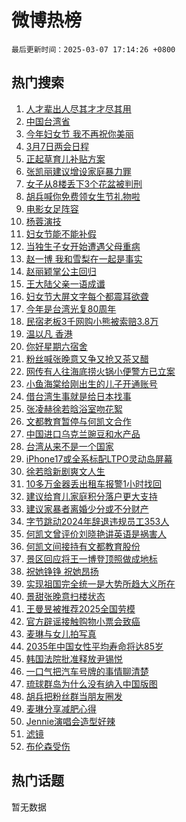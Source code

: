 # 微博热榜

`最后更新时间：2025-03-07 17:14:26 +0800`

## 热门搜索

1. [人才辈出人尽其才才尽其用](https://m.weibo.cn/search?containerid=100103type%3D1%26t%3D10%26q%3D%23%E4%BA%BA%E6%89%8D%E8%BE%88%E5%87%BA%E4%BA%BA%E5%B0%BD%E5%85%B6%E6%89%8D%E6%89%8D%E5%B0%BD%E5%85%B6%E7%94%A8%23&stream_entry_id=51&isnewpage=1&extparam=seat%3D1%26pos%3D0%26q%3D%2523%25E4%25BA%25BA%25E6%2589%258D%25E8%25BE%2588%25E5%2587%25BA%25E4%25BA%25BA%25E5%25B0%25BD%25E5%2585%25B6%25E6%2589%258D%25E6%2589%258D%25E5%25B0%25BD%25E5%2585%25B6%25E7%2594%25A8%2523%26dgr%3D0%26filter_type%3Drealtimehot%26stream_entry_id%3D51%26c_type%3D51%26cate%3D10103%26display_time%3D1741338865%26pre_seqid%3D17413388651099309324737)
1. [中国台湾省](https://m.weibo.cn/search?containerid=100103type%3D1%26t%3D10%26q%3D%23%E4%B8%AD%E5%9B%BD%E5%8F%B0%E6%B9%BE%E7%9C%81%23&stream_entry_id=31&isnewpage=1&extparam=seat%3D1%26band_rank%3D1%26flag%3D4%26realpos%3D1%26lcate%3D5001%26c_type%3D31%26pos%3D0%26q%3D%2523%25E4%25B8%25AD%25E5%259B%25BD%25E5%258F%25B0%25E6%25B9%25BE%25E7%259C%2581%2523%26dgr%3D0%26stream_entry_id%3D31%26filter_type%3Drealtimehot%26cate%3D5001%26display_time%3D1741338865%26pre_seqid%3D17413388651099309324737)
1. [今年妇女节 我不再祝你美丽](https://m.weibo.cn/search?containerid=100103type%3D1%26t%3D10%26q%3D%E4%BB%8A%E5%B9%B4%E5%A6%87%E5%A5%B3%E8%8A%82+%E6%88%91%E4%B8%8D%E5%86%8D%E7%A5%9D%E4%BD%A0%E7%BE%8E%E4%B8%BD&stream_entry_id=31&isnewpage=1&extparam=seat%3D1%26band_rank%3D2%26flag%3D1%26realpos%3D2%26lcate%3D5001%26c_type%3D31%26pos%3D1%26q%3D%25E4%25BB%258A%25E5%25B9%25B4%25E5%25A6%2587%25E5%25A5%25B3%25E8%258A%2582%2520%25E6%2588%2591%25E4%25B8%258D%25E5%2586%258D%25E7%25A5%259D%25E4%25BD%25A0%25E7%25BE%258E%25E4%25B8%25BD%26dgr%3D0%26stream_entry_id%3D31%26filter_type%3Drealtimehot%26cate%3D5001%26display_time%3D1741338865%26pre_seqid%3D17413388651099309324737)
1. [3月7日两会日程](https://m.weibo.cn/search?containerid=100103type%3D1%26t%3D10%26q%3D%233%E6%9C%887%E6%97%A5%E4%B8%A4%E4%BC%9A%E6%97%A5%E7%A8%8B%23&stream_entry_id=31&isnewpage=1&extparam=seat%3D1%26band_rank%3D3%26flag%3D0%26realpos%3D3%26lcate%3D5001%26c_type%3D31%26pos%3D2%26q%3D%25233%25E6%259C%25887%25E6%2597%25A5%25E4%25B8%25A4%25E4%25BC%259A%25E6%2597%25A5%25E7%25A8%258B%2523%26dgr%3D0%26stream_entry_id%3D31%26filter_type%3Drealtimehot%26cate%3D5001%26display_time%3D1741338865%26pre_seqid%3D17413388651099309324737)
1. [正起草育儿补贴方案](https://m.weibo.cn/search?containerid=100103type%3D1%26t%3D10%26q%3D%23%E6%AD%A3%E8%B5%B7%E8%8D%89%E8%82%B2%E5%84%BF%E8%A1%A5%E8%B4%B4%E6%96%B9%E6%A1%88%23&stream_entry_id=31&isnewpage=1&extparam=seat%3D1%26band_rank%3D4%26flag%3D1%26realpos%3D4%26lcate%3D5001%26c_type%3D31%26pos%3D3%26q%3D%2523%25E6%25AD%25A3%25E8%25B5%25B7%25E8%258D%2589%25E8%2582%25B2%25E5%2584%25BF%25E8%25A1%25A5%25E8%25B4%25B4%25E6%2596%25B9%25E6%25A1%2588%2523%26dgr%3D0%26stream_entry_id%3D31%26filter_type%3Drealtimehot%26cate%3D5001%26display_time%3D1741338865%26pre_seqid%3D17413388651099309324737)
1. [张凯丽建议增设家庭暴力罪](https://m.weibo.cn/search?containerid=100103type%3D1%26t%3D10%26q%3D%23%E5%BC%A0%E5%87%AF%E4%B8%BD%E5%BB%BA%E8%AE%AE%E5%A2%9E%E8%AE%BE%E5%AE%B6%E5%BA%AD%E6%9A%B4%E5%8A%9B%E7%BD%AA%23&stream_entry_id=31&isnewpage=1&extparam=seat%3D1%26band_rank%3D5%26flag%3D0%26realpos%3D5%26lcate%3D5001%26c_type%3D31%26pos%3D4%26q%3D%2523%25E5%25BC%25A0%25E5%2587%25AF%25E4%25B8%25BD%25E5%25BB%25BA%25E8%25AE%25AE%25E5%25A2%259E%25E8%25AE%25BE%25E5%25AE%25B6%25E5%25BA%25AD%25E6%259A%25B4%25E5%258A%259B%25E7%25BD%25AA%2523%26dgr%3D0%26stream_entry_id%3D31%26filter_type%3Drealtimehot%26cate%3D5001%26display_time%3D1741338865%26pre_seqid%3D17413388651099309324737)
1. [女子从8楼丢下3个花盆被判刑](https://m.weibo.cn/search?containerid=100103type%3D1%26t%3D10%26q%3D%23%E5%A5%B3%E5%AD%90%E4%BB%8E8%E6%A5%BC%E4%B8%A2%E4%B8%8B3%E4%B8%AA%E8%8A%B1%E7%9B%86%E8%A2%AB%E5%88%A4%E5%88%91%23&stream_entry_id=31&isnewpage=1&extparam=seat%3D1%26band_rank%3D6%26flag%3D1%26realpos%3D6%26lcate%3D5001%26c_type%3D31%26pos%3D5%26q%3D%2523%25E5%25A5%25B3%25E5%25AD%2590%25E4%25BB%258E8%25E6%25A5%25BC%25E4%25B8%25A2%25E4%25B8%258B3%25E4%25B8%25AA%25E8%258A%25B1%25E7%259B%2586%25E8%25A2%25AB%25E5%2588%25A4%25E5%2588%2591%2523%26dgr%3D0%26stream_entry_id%3D31%26filter_type%3Drealtimehot%26cate%3D5001%26display_time%3D1741338865%26pre_seqid%3D17413388651099309324737)
1. [胡兵喊你免费领女生节礼物啦](https://m.weibo.cn/search?containerid=100103type%3D1%26t%3D10%26q%3D%23%E8%83%A1%E5%85%B5%E5%96%8A%E4%BD%A0%E5%85%8D%E8%B4%B9%E9%A2%86%E5%A5%B3%E7%94%9F%E8%8A%82%E7%A4%BC%E7%89%A9%E5%95%A6%23&stream_entry_id=31&isnewpage=1&extparam=seat%3D1%26band_rank%3D7%26filter_type%3Drealtimehot%26lcate%3D5001%26c_type%3D31%26is_ad_pos%3D1%26cate%3D5001%26q%3D%2523%25E8%2583%25A1%25E5%2585%25B5%25E5%2596%258A%25E4%25BD%25A0%25E5%2585%258D%25E8%25B4%25B9%25E9%25A2%2586%25E5%25A5%25B3%25E7%2594%259F%25E8%258A%2582%25E7%25A4%25BC%25E7%2589%25A9%25E5%2595%25A6%2523%26dgr%3D0%26pos%3D6%26adid%3D278425%26stream_entry_id%3D31%26topic_ad%3D1%26display_time%3D1741338865%26pre_seqid%3D17413388651099309324737)
1. [电影女足阵容](https://m.weibo.cn/search?containerid=100103type%3D1%26t%3D10%26q%3D%E7%94%B5%E5%BD%B1%E5%A5%B3%E8%B6%B3%E9%98%B5%E5%AE%B9&stream_entry_id=31&isnewpage=1&extparam=seat%3D1%26band_rank%3D7%26flag%3D1%26realpos%3D7%26lcate%3D5001%26c_type%3D31%26pos%3D7%26q%3D%25E7%2594%25B5%25E5%25BD%25B1%25E5%25A5%25B3%25E8%25B6%25B3%25E9%2598%25B5%25E5%25AE%25B9%26dgr%3D0%26stream_entry_id%3D31%26filter_type%3Drealtimehot%26cate%3D5001%26display_time%3D1741338865%26pre_seqid%3D17413388651099309324737)
1. [杨蓉演技](https://m.weibo.cn/search?containerid=100103type%3D1%26t%3D10%26q%3D%E6%9D%A8%E8%93%89%E6%BC%94%E6%8A%80&stream_entry_id=31&isnewpage=1&extparam=seat%3D1%26band_rank%3D8%26flag%3D1%26realpos%3D8%26lcate%3D5001%26c_type%3D31%26pos%3D8%26q%3D%25E6%259D%25A8%25E8%2593%2589%25E6%25BC%2594%25E6%258A%2580%26dgr%3D0%26stream_entry_id%3D31%26filter_type%3Drealtimehot%26cate%3D5001%26display_time%3D1741338865%26pre_seqid%3D17413388651099309324737)
1. [妇女节能不能补假](https://m.weibo.cn/search?containerid=100103type%3D1%26t%3D10%26q%3D%E5%A6%87%E5%A5%B3%E8%8A%82%E8%83%BD%E4%B8%8D%E8%83%BD%E8%A1%A5%E5%81%87&stream_entry_id=31&isnewpage=1&extparam=seat%3D1%26band_rank%3D9%26flag%3D1%26realpos%3D9%26lcate%3D5001%26c_type%3D31%26pos%3D9%26q%3D%25E5%25A6%2587%25E5%25A5%25B3%25E8%258A%2582%25E8%2583%25BD%25E4%25B8%258D%25E8%2583%25BD%25E8%25A1%25A5%25E5%2581%2587%26dgr%3D0%26stream_entry_id%3D31%26filter_type%3Drealtimehot%26cate%3D5001%26display_time%3D1741338865%26pre_seqid%3D17413388651099309324737)
1. [当独生子女开始遭遇父母重病](https://m.weibo.cn/search?containerid=100103type%3D1%26t%3D10%26q%3D%23%E5%BD%93%E7%8B%AC%E7%94%9F%E5%AD%90%E5%A5%B3%E5%BC%80%E5%A7%8B%E9%81%AD%E9%81%87%E7%88%B6%E6%AF%8D%E9%87%8D%E7%97%85%23&stream_entry_id=31&isnewpage=1&extparam=seat%3D1%26band_rank%3D10%26flag%3D1%26realpos%3D10%26lcate%3D5001%26c_type%3D31%26pos%3D10%26q%3D%2523%25E5%25BD%2593%25E7%258B%25AC%25E7%2594%259F%25E5%25AD%2590%25E5%25A5%25B3%25E5%25BC%2580%25E5%25A7%258B%25E9%2581%25AD%25E9%2581%2587%25E7%2588%25B6%25E6%25AF%258D%25E9%2587%258D%25E7%2597%2585%2523%26dgr%3D0%26stream_entry_id%3D31%26filter_type%3Drealtimehot%26cate%3D5001%26display_time%3D1741338865%26pre_seqid%3D17413388651099309324737)
1. [赵一博 我和雪梨在一起是事实](https://m.weibo.cn/search?containerid=100103type%3D1%26t%3D10%26q%3D%E8%B5%B5%E4%B8%80%E5%8D%9A+%E6%88%91%E5%92%8C%E9%9B%AA%E6%A2%A8%E5%9C%A8%E4%B8%80%E8%B5%B7%E6%98%AF%E4%BA%8B%E5%AE%9E&stream_entry_id=31&isnewpage=1&extparam=seat%3D1%26band_rank%3D11%26flag%3D2%26realpos%3D11%26lcate%3D5001%26c_type%3D31%26pos%3D11%26q%3D%25E8%25B5%25B5%25E4%25B8%2580%25E5%258D%259A%2520%25E6%2588%2591%25E5%2592%258C%25E9%259B%25AA%25E6%25A2%25A8%25E5%259C%25A8%25E4%25B8%2580%25E8%25B5%25B7%25E6%2598%25AF%25E4%25BA%258B%25E5%25AE%259E%26dgr%3D0%26stream_entry_id%3D31%26filter_type%3Drealtimehot%26cate%3D5001%26display_time%3D1741338865%26pre_seqid%3D17413388651099309324737)
1. [赵丽颖掌公主回归](https://m.weibo.cn/search?containerid=100103type%3D1%26t%3D10%26q%3D%23%E8%B5%B5%E4%B8%BD%E9%A2%96%E6%8E%8C%E5%85%AC%E4%B8%BB%E5%9B%9E%E5%BD%92%23&stream_entry_id=31&isnewpage=1&extparam=seat%3D1%26band_rank%3D12%26flag%3D2%26realpos%3D12%26lcate%3D5001%26c_type%3D31%26pos%3D12%26q%3D%2523%25E8%25B5%25B5%25E4%25B8%25BD%25E9%25A2%2596%25E6%258E%258C%25E5%2585%25AC%25E4%25B8%25BB%25E5%259B%259E%25E5%25BD%2592%2523%26dgr%3D0%26stream_entry_id%3D31%26filter_type%3Drealtimehot%26cate%3D5001%26display_time%3D1741338865%26pre_seqid%3D17413388651099309324737)
1. [王大陆父亲一语成谶](https://m.weibo.cn/search?containerid=100103type%3D1%26t%3D10%26q%3D%23%E7%8E%8B%E5%A4%A7%E9%99%86%E7%88%B6%E4%BA%B2%E4%B8%80%E8%AF%AD%E6%88%90%E8%B0%B6%23&stream_entry_id=31&isnewpage=1&extparam=seat%3D1%26band_rank%3D13%26flag%3D2%26realpos%3D13%26lcate%3D5001%26c_type%3D31%26pos%3D13%26q%3D%2523%25E7%258E%258B%25E5%25A4%25A7%25E9%2599%2586%25E7%2588%25B6%25E4%25BA%25B2%25E4%25B8%2580%25E8%25AF%25AD%25E6%2588%2590%25E8%25B0%25B6%2523%26dgr%3D0%26stream_entry_id%3D31%26filter_type%3Drealtimehot%26cate%3D5001%26display_time%3D1741338865%26pre_seqid%3D17413388651099309324737)
1. [妇女节大屏文字每个都震耳欲聋](https://m.weibo.cn/search?containerid=100103type%3D1%26t%3D10%26q%3D%E5%A6%87%E5%A5%B3%E8%8A%82%E5%A4%A7%E5%B1%8F%E6%96%87%E5%AD%97%E6%AF%8F%E4%B8%AA%E9%83%BD%E9%9C%87%E8%80%B3%E6%AC%B2%E8%81%8B&stream_entry_id=31&isnewpage=1&extparam=seat%3D1%26band_rank%3D14%26flag%3D1%26realpos%3D14%26lcate%3D5001%26c_type%3D31%26pos%3D14%26q%3D%25E5%25A6%2587%25E5%25A5%25B3%25E8%258A%2582%25E5%25A4%25A7%25E5%25B1%258F%25E6%2596%2587%25E5%25AD%2597%25E6%25AF%258F%25E4%25B8%25AA%25E9%2583%25BD%25E9%259C%2587%25E8%2580%25B3%25E6%25AC%25B2%25E8%2581%258B%26dgr%3D0%26stream_entry_id%3D31%26filter_type%3Drealtimehot%26cate%3D5001%26display_time%3D1741338865%26pre_seqid%3D17413388651099309324737)
1. [今年是台湾光复80周年](https://m.weibo.cn/search?containerid=100103type%3D1%26t%3D10%26q%3D%23%E4%BB%8A%E5%B9%B4%E6%98%AF%E5%8F%B0%E6%B9%BE%E5%85%89%E5%A4%8D80%E5%91%A8%E5%B9%B4%23&stream_entry_id=31&isnewpage=1&extparam=seat%3D1%26band_rank%3D15%26flag%3D0%26realpos%3D15%26lcate%3D5001%26c_type%3D31%26pos%3D15%26q%3D%2523%25E4%25BB%258A%25E5%25B9%25B4%25E6%2598%25AF%25E5%258F%25B0%25E6%25B9%25BE%25E5%2585%2589%25E5%25A4%258D80%25E5%2591%25A8%25E5%25B9%25B4%2523%26dgr%3D0%26stream_entry_id%3D31%26filter_type%3Drealtimehot%26cate%3D5001%26display_time%3D1741338865%26pre_seqid%3D17413388651099309324737)
1. [民宿老板3千网购小熊被索赔3.8万](https://m.weibo.cn/search?containerid=100103type%3D1%26t%3D10%26q%3D%23%E6%B0%91%E5%AE%BF%E8%80%81%E6%9D%BF3%E5%8D%83%E7%BD%91%E8%B4%AD%E5%B0%8F%E7%86%8A%E8%A2%AB%E7%B4%A2%E8%B5%943.8%E4%B8%87%23&stream_entry_id=31&isnewpage=1&extparam=seat%3D1%26band_rank%3D16%26flag%3D1%26realpos%3D16%26lcate%3D5001%26c_type%3D31%26pos%3D16%26q%3D%2523%25E6%25B0%2591%25E5%25AE%25BF%25E8%2580%2581%25E6%259D%25BF3%25E5%258D%2583%25E7%25BD%2591%25E8%25B4%25AD%25E5%25B0%258F%25E7%2586%258A%25E8%25A2%25AB%25E7%25B4%25A2%25E8%25B5%25943.8%25E4%25B8%2587%2523%26dgr%3D0%26stream_entry_id%3D31%26filter_type%3Drealtimehot%26cate%3D5001%26display_time%3D1741338865%26pre_seqid%3D17413388651099309324737)
1. [温以凡 香港](https://m.weibo.cn/search?containerid=100103type%3D1%26t%3D10%26q%3D%E6%B8%A9%E4%BB%A5%E5%87%A1+%E9%A6%99%E6%B8%AF&stream_entry_id=31&isnewpage=1&extparam=seat%3D1%26band_rank%3D17%26flag%3D0%26realpos%3D17%26lcate%3D5001%26c_type%3D31%26pos%3D17%26q%3D%25E6%25B8%25A9%25E4%25BB%25A5%25E5%2587%25A1%2520%25E9%25A6%2599%25E6%25B8%25AF%26dgr%3D0%26stream_entry_id%3D31%26filter_type%3Drealtimehot%26cate%3D5001%26display_time%3D1741338865%26pre_seqid%3D17413388651099309324737)
1. [你好星期六宿舍](https://m.weibo.cn/search?containerid=100103type%3D1%26t%3D10%26q%3D%23%E4%BD%A0%E5%A5%BD%E6%98%9F%E6%9C%9F%E5%85%AD%E5%AE%BF%E8%88%8D%23&stream_entry_id=31&isnewpage=1&extparam=seat%3D1%26band_rank%3D18%26flag%3D1%26realpos%3D18%26lcate%3D5001%26c_type%3D31%26pos%3D18%26q%3D%2523%25E4%25BD%25A0%25E5%25A5%25BD%25E6%2598%259F%25E6%259C%259F%25E5%2585%25AD%25E5%25AE%25BF%25E8%2588%258D%2523%26dgr%3D0%26stream_entry_id%3D31%26filter_type%3Drealtimehot%26cate%3D5001%26display_time%3D1741338865%26pre_seqid%3D17413388651099309324737)
1. [粉丝喊张晚意又争又抢又茶又醋](https://m.weibo.cn/search?containerid=100103type%3D1%26t%3D10%26q%3D%E7%B2%89%E4%B8%9D%E5%96%8A%E5%BC%A0%E6%99%9A%E6%84%8F%E5%8F%88%E4%BA%89%E5%8F%88%E6%8A%A2%E5%8F%88%E8%8C%B6%E5%8F%88%E9%86%8B&stream_entry_id=31&isnewpage=1&extparam=seat%3D1%26band_rank%3D19%26flag%3D1%26realpos%3D19%26lcate%3D5001%26c_type%3D31%26pos%3D19%26q%3D%25E7%25B2%2589%25E4%25B8%259D%25E5%2596%258A%25E5%25BC%25A0%25E6%2599%259A%25E6%2584%258F%25E5%258F%2588%25E4%25BA%2589%25E5%258F%2588%25E6%258A%25A2%25E5%258F%2588%25E8%258C%25B6%25E5%258F%2588%25E9%2586%258B%26dgr%3D0%26stream_entry_id%3D31%26filter_type%3Drealtimehot%26cate%3D5001%26display_time%3D1741338865%26pre_seqid%3D17413388651099309324737)
1. [网传有人往海底捞火锅小便警方已立案](https://m.weibo.cn/search?containerid=100103type%3D1%26t%3D10%26q%3D%23%E7%BD%91%E4%BC%A0%E6%9C%89%E4%BA%BA%E5%BE%80%E6%B5%B7%E5%BA%95%E6%8D%9E%E7%81%AB%E9%94%85%E5%B0%8F%E4%BE%BF%E8%AD%A6%E6%96%B9%E5%B7%B2%E7%AB%8B%E6%A1%88%23&stream_entry_id=31&isnewpage=1&extparam=seat%3D1%26band_rank%3D20%26flag%3D1%26realpos%3D20%26lcate%3D5001%26c_type%3D31%26pos%3D20%26q%3D%2523%25E7%25BD%2591%25E4%25BC%25A0%25E6%259C%2589%25E4%25BA%25BA%25E5%25BE%2580%25E6%25B5%25B7%25E5%25BA%2595%25E6%258D%259E%25E7%2581%25AB%25E9%2594%2585%25E5%25B0%258F%25E4%25BE%25BF%25E8%25AD%25A6%25E6%2596%25B9%25E5%25B7%25B2%25E7%25AB%258B%25E6%25A1%2588%2523%26dgr%3D0%26stream_entry_id%3D31%26filter_type%3Drealtimehot%26cate%3D5001%26display_time%3D1741338865%26pre_seqid%3D17413388651099309324737)
1. [小鱼海棠给刚出生的儿子开通账号](https://m.weibo.cn/search?containerid=100103type%3D1%26t%3D10%26q%3D%23%E5%B0%8F%E9%B1%BC%E6%B5%B7%E6%A3%A0%E7%BB%99%E5%88%9A%E5%87%BA%E7%94%9F%E7%9A%84%E5%84%BF%E5%AD%90%E5%BC%80%E9%80%9A%E8%B4%A6%E5%8F%B7%23&stream_entry_id=31&isnewpage=1&extparam=seat%3D1%26band_rank%3D21%26flag%3D1%26realpos%3D21%26lcate%3D5001%26c_type%3D31%26pos%3D21%26q%3D%2523%25E5%25B0%258F%25E9%25B1%25BC%25E6%25B5%25B7%25E6%25A3%25A0%25E7%25BB%2599%25E5%2588%259A%25E5%2587%25BA%25E7%2594%259F%25E7%259A%2584%25E5%2584%25BF%25E5%25AD%2590%25E5%25BC%2580%25E9%2580%259A%25E8%25B4%25A6%25E5%258F%25B7%2523%26dgr%3D0%26stream_entry_id%3D31%26filter_type%3Drealtimehot%26cate%3D5001%26display_time%3D1741338865%26pre_seqid%3D17413388651099309324737)
1. [借台湾生事就是给日本找事](https://m.weibo.cn/search?containerid=100103type%3D1%26t%3D10%26q%3D%23%E5%80%9F%E5%8F%B0%E6%B9%BE%E7%94%9F%E4%BA%8B%E5%B0%B1%E6%98%AF%E7%BB%99%E6%97%A5%E6%9C%AC%E6%89%BE%E4%BA%8B%23&stream_entry_id=31&isnewpage=1&extparam=seat%3D1%26band_rank%3D22%26flag%3D0%26realpos%3D22%26lcate%3D5001%26c_type%3D31%26pos%3D22%26q%3D%2523%25E5%2580%259F%25E5%258F%25B0%25E6%25B9%25BE%25E7%2594%259F%25E4%25BA%258B%25E5%25B0%25B1%25E6%2598%25AF%25E7%25BB%2599%25E6%2597%25A5%25E6%259C%25AC%25E6%2589%25BE%25E4%25BA%258B%2523%26dgr%3D0%26stream_entry_id%3D31%26filter_type%3Drealtimehot%26cate%3D5001%26display_time%3D1741338865%26pre_seqid%3D17413388651099309324737)
1. [张凌赫徐若晗浴室吻花絮](https://m.weibo.cn/search?containerid=100103type%3D1%26t%3D10%26q%3D%23%E5%BC%A0%E5%87%8C%E8%B5%AB%E5%BE%90%E8%8B%A5%E6%99%97%E6%B5%B4%E5%AE%A4%E5%90%BB%E8%8A%B1%E7%B5%AE%23&stream_entry_id=31&isnewpage=1&extparam=seat%3D1%26band_rank%3D23%26flag%3D1%26realpos%3D23%26lcate%3D5001%26c_type%3D31%26pos%3D23%26q%3D%2523%25E5%25BC%25A0%25E5%2587%258C%25E8%25B5%25AB%25E5%25BE%2590%25E8%258B%25A5%25E6%2599%2597%25E6%25B5%25B4%25E5%25AE%25A4%25E5%2590%25BB%25E8%258A%25B1%25E7%25B5%25AE%2523%26dgr%3D0%26stream_entry_id%3D31%26filter_type%3Drealtimehot%26cate%3D5001%26display_time%3D1741338865%26pre_seqid%3D17413388651099309324737)
1. [文都教育暂停与何凯文合作](https://m.weibo.cn/search?containerid=100103type%3D1%26t%3D10%26q%3D%23%E6%96%87%E9%83%BD%E6%95%99%E8%82%B2%E6%9A%82%E5%81%9C%E4%B8%8E%E4%BD%95%E5%87%AF%E6%96%87%E5%90%88%E4%BD%9C%23&stream_entry_id=31&isnewpage=1&extparam=seat%3D1%26band_rank%3D24%26flag%3D1%26realpos%3D24%26lcate%3D5001%26c_type%3D31%26pos%3D24%26q%3D%2523%25E6%2596%2587%25E9%2583%25BD%25E6%2595%2599%25E8%2582%25B2%25E6%259A%2582%25E5%2581%259C%25E4%25B8%258E%25E4%25BD%2595%25E5%2587%25AF%25E6%2596%2587%25E5%2590%2588%25E4%25BD%259C%2523%26dgr%3D0%26stream_entry_id%3D31%26filter_type%3Drealtimehot%26cate%3D5001%26display_time%3D1741338865%26pre_seqid%3D17413388651099309324737)
1. [中国进口乌克兰豌豆和水产品](https://m.weibo.cn/search?containerid=100103type%3D1%26t%3D10%26q%3D%23%E4%B8%AD%E5%9B%BD%E8%BF%9B%E5%8F%A3%E4%B9%8C%E5%85%8B%E5%85%B0%E8%B1%8C%E8%B1%86%E5%92%8C%E6%B0%B4%E4%BA%A7%E5%93%81%23&stream_entry_id=31&isnewpage=1&extparam=seat%3D1%26band_rank%3D25%26flag%3D0%26realpos%3D25%26lcate%3D5001%26c_type%3D31%26pos%3D25%26q%3D%2523%25E4%25B8%25AD%25E5%259B%25BD%25E8%25BF%259B%25E5%258F%25A3%25E4%25B9%258C%25E5%2585%258B%25E5%2585%25B0%25E8%25B1%258C%25E8%25B1%2586%25E5%2592%258C%25E6%25B0%25B4%25E4%25BA%25A7%25E5%2593%2581%2523%26dgr%3D0%26stream_entry_id%3D31%26filter_type%3Drealtimehot%26cate%3D5001%26display_time%3D1741338865%26pre_seqid%3D17413388651099309324737)
1. [台湾从来不是一个国家](https://m.weibo.cn/search?containerid=100103type%3D1%26t%3D10%26q%3D%23%E5%8F%B0%E6%B9%BE%E4%BB%8E%E6%9D%A5%E4%B8%8D%E6%98%AF%E4%B8%80%E4%B8%AA%E5%9B%BD%E5%AE%B6%23&stream_entry_id=31&isnewpage=1&extparam=seat%3D1%26band_rank%3D26%26flag%3D0%26realpos%3D26%26lcate%3D5001%26c_type%3D31%26pos%3D26%26q%3D%2523%25E5%258F%25B0%25E6%25B9%25BE%25E4%25BB%258E%25E6%259D%25A5%25E4%25B8%258D%25E6%2598%25AF%25E4%25B8%2580%25E4%25B8%25AA%25E5%259B%25BD%25E5%25AE%25B6%2523%26dgr%3D0%26stream_entry_id%3D31%26filter_type%3Drealtimehot%26cate%3D5001%26display_time%3D1741338865%26pre_seqid%3D17413388651099309324737)
1. [iPhone17或全系标配LTPO灵动岛屏幕](https://m.weibo.cn/search?containerid=100103type%3D1%26t%3D10%26q%3D%23iPhone17%E6%88%96%E5%85%A8%E7%B3%BB%E6%A0%87%E9%85%8DLTPO%E7%81%B5%E5%8A%A8%E5%B2%9B%E5%B1%8F%E5%B9%95%23&stream_entry_id=31&isnewpage=1&extparam=seat%3D1%26band_rank%3D27%26flag%3D1%26realpos%3D27%26lcate%3D5001%26c_type%3D31%26pos%3D27%26q%3D%2523iPhone17%25E6%2588%2596%25E5%2585%25A8%25E7%25B3%25BB%25E6%25A0%2587%25E9%2585%258DLTPO%25E7%2581%25B5%25E5%258A%25A8%25E5%25B2%259B%25E5%25B1%258F%25E5%25B9%2595%2523%26dgr%3D0%26stream_entry_id%3D31%26filter_type%3Drealtimehot%26cate%3D5001%26display_time%3D1741338865%26pre_seqid%3D17413388651099309324737)
1. [徐若晗新剧爽文人生](https://m.weibo.cn/search?containerid=100103type%3D1%26t%3D10%26q%3D%E5%BE%90%E8%8B%A5%E6%99%97%E6%96%B0%E5%89%A7%E7%88%BD%E6%96%87%E4%BA%BA%E7%94%9F&stream_entry_id=31&isnewpage=1&extparam=seat%3D1%26band_rank%3D28%26flag%3D1%26realpos%3D28%26lcate%3D5001%26c_type%3D31%26pos%3D28%26q%3D%25E5%25BE%2590%25E8%258B%25A5%25E6%2599%2597%25E6%2596%25B0%25E5%2589%25A7%25E7%2588%25BD%25E6%2596%2587%25E4%25BA%25BA%25E7%2594%259F%26dgr%3D0%26stream_entry_id%3D31%26filter_type%3Drealtimehot%26cate%3D5001%26display_time%3D1741338865%26pre_seqid%3D17413388651099309324737)
1. [10多万金器丢出租车报警1小时找回](https://m.weibo.cn/search?containerid=100103type%3D1%26t%3D10%26q%3D10%E5%A4%9A%E4%B8%87%E9%87%91%E5%99%A8%E4%B8%A2%E5%87%BA%E7%A7%9F%E8%BD%A6%E6%8A%A5%E8%AD%A61%E5%B0%8F%E6%97%B6%E6%89%BE%E5%9B%9E&stream_entry_id=31&isnewpage=1&extparam=seat%3D1%26band_rank%3D29%26flag%3D32768%26realpos%3D29%26lcate%3D5001%26c_type%3D31%26pos%3D29%26q%3D10%25E5%25A4%259A%25E4%25B8%2587%25E9%2587%2591%25E5%2599%25A8%25E4%25B8%25A2%25E5%2587%25BA%25E7%25A7%259F%25E8%25BD%25A6%25E6%258A%25A5%25E8%25AD%25A61%25E5%25B0%258F%25E6%2597%25B6%25E6%2589%25BE%25E5%259B%259E%26dgr%3D0%26stream_entry_id%3D31%26filter_type%3Drealtimehot%26cate%3D5001%26display_time%3D1741338865%26pre_seqid%3D17413388651099309324737)
1. [建议给育儿家庭积分落户更大支持](https://m.weibo.cn/search?containerid=100103type%3D1%26t%3D10%26q%3D%23%E5%BB%BA%E8%AE%AE%E7%BB%99%E8%82%B2%E5%84%BF%E5%AE%B6%E5%BA%AD%E7%A7%AF%E5%88%86%E8%90%BD%E6%88%B7%E6%9B%B4%E5%A4%A7%E6%94%AF%E6%8C%81%23&stream_entry_id=31&isnewpage=1&extparam=seat%3D1%26band_rank%3D30%26flag%3D1%26realpos%3D30%26lcate%3D5001%26c_type%3D31%26pos%3D30%26q%3D%2523%25E5%25BB%25BA%25E8%25AE%25AE%25E7%25BB%2599%25E8%2582%25B2%25E5%2584%25BF%25E5%25AE%25B6%25E5%25BA%25AD%25E7%25A7%25AF%25E5%2588%2586%25E8%2590%25BD%25E6%2588%25B7%25E6%259B%25B4%25E5%25A4%25A7%25E6%2594%25AF%25E6%258C%2581%2523%26dgr%3D0%26stream_entry_id%3D31%26filter_type%3Drealtimehot%26cate%3D5001%26display_time%3D1741338865%26pre_seqid%3D17413388651099309324737)
1. [建议家暴者离婚少分或不分财产](https://m.weibo.cn/search?containerid=100103type%3D1%26t%3D10%26q%3D%23%E5%BB%BA%E8%AE%AE%E5%AE%B6%E6%9A%B4%E8%80%85%E7%A6%BB%E5%A9%9A%E5%B0%91%E5%88%86%E6%88%96%E4%B8%8D%E5%88%86%E8%B4%A2%E4%BA%A7%23&stream_entry_id=31&isnewpage=1&extparam=seat%3D1%26band_rank%3D31%26flag%3D0%26realpos%3D31%26lcate%3D5001%26c_type%3D31%26pos%3D31%26q%3D%2523%25E5%25BB%25BA%25E8%25AE%25AE%25E5%25AE%25B6%25E6%259A%25B4%25E8%2580%2585%25E7%25A6%25BB%25E5%25A9%259A%25E5%25B0%2591%25E5%2588%2586%25E6%2588%2596%25E4%25B8%258D%25E5%2588%2586%25E8%25B4%25A2%25E4%25BA%25A7%2523%26dgr%3D0%26stream_entry_id%3D31%26filter_type%3Drealtimehot%26cate%3D5001%26display_time%3D1741338865%26pre_seqid%3D17413388651099309324737)
1. [字节跳动2024年辞退违规员工353人](https://m.weibo.cn/search?containerid=100103type%3D1%26t%3D10%26q%3D%23%E5%AD%97%E8%8A%82%E8%B7%B3%E5%8A%A82024%E5%B9%B4%E8%BE%9E%E9%80%80%E8%BF%9D%E8%A7%84%E5%91%98%E5%B7%A5353%E4%BA%BA%23&stream_entry_id=31&isnewpage=1&extparam=seat%3D1%26band_rank%3D32%26flag%3D1%26realpos%3D32%26lcate%3D5001%26c_type%3D31%26pos%3D32%26q%3D%2523%25E5%25AD%2597%25E8%258A%2582%25E8%25B7%25B3%25E5%258A%25A82024%25E5%25B9%25B4%25E8%25BE%259E%25E9%2580%2580%25E8%25BF%259D%25E8%25A7%2584%25E5%2591%2598%25E5%25B7%25A5353%25E4%25BA%25BA%2523%26dgr%3D0%26stream_entry_id%3D31%26filter_type%3Drealtimehot%26cate%3D5001%26display_time%3D1741338865%26pre_seqid%3D17413388651099309324737)
1. [何凯文曾评价刘晓艳讲英语是祸害人](https://m.weibo.cn/search?containerid=100103type%3D1%26t%3D10%26q%3D%23%E4%BD%95%E5%87%AF%E6%96%87%E6%9B%BE%E8%AF%84%E4%BB%B7%E5%88%98%E6%99%93%E8%89%B3%E8%AE%B2%E8%8B%B1%E8%AF%AD%E6%98%AF%E7%A5%B8%E5%AE%B3%E4%BA%BA%23&stream_entry_id=31&isnewpage=1&extparam=seat%3D1%26band_rank%3D33%26flag%3D0%26realpos%3D33%26lcate%3D5001%26c_type%3D31%26pos%3D33%26q%3D%2523%25E4%25BD%2595%25E5%2587%25AF%25E6%2596%2587%25E6%259B%25BE%25E8%25AF%2584%25E4%25BB%25B7%25E5%2588%2598%25E6%2599%2593%25E8%2589%25B3%25E8%25AE%25B2%25E8%258B%25B1%25E8%25AF%25AD%25E6%2598%25AF%25E7%25A5%25B8%25E5%25AE%25B3%25E4%25BA%25BA%2523%26dgr%3D0%26stream_entry_id%3D31%26filter_type%3Drealtimehot%26cate%3D5001%26display_time%3D1741338865%26pre_seqid%3D17413388651099309324737)
1. [何凯文间接持有文都教育股份](https://m.weibo.cn/search?containerid=100103type%3D1%26t%3D10%26q%3D%23%E4%BD%95%E5%87%AF%E6%96%87%E9%97%B4%E6%8E%A5%E6%8C%81%E6%9C%89%E6%96%87%E9%83%BD%E6%95%99%E8%82%B2%E8%82%A1%E4%BB%BD%23&stream_entry_id=31&isnewpage=1&extparam=seat%3D1%26band_rank%3D34%26flag%3D1%26realpos%3D34%26lcate%3D5001%26c_type%3D31%26pos%3D34%26q%3D%2523%25E4%25BD%2595%25E5%2587%25AF%25E6%2596%2587%25E9%2597%25B4%25E6%258E%25A5%25E6%258C%2581%25E6%259C%2589%25E6%2596%2587%25E9%2583%25BD%25E6%2595%2599%25E8%2582%25B2%25E8%2582%25A1%25E4%25BB%25BD%2523%26dgr%3D0%26stream_entry_id%3D31%26filter_type%3Drealtimehot%26cate%3D5001%26display_time%3D1741338865%26pre_seqid%3D17413388651099309324737)
1. [景区回应将王一博登顶照做成地标](https://m.weibo.cn/search?containerid=100103type%3D1%26t%3D10%26q%3D%23%E6%99%AF%E5%8C%BA%E5%9B%9E%E5%BA%94%E5%B0%86%E7%8E%8B%E4%B8%80%E5%8D%9A%E7%99%BB%E9%A1%B6%E7%85%A7%E5%81%9A%E6%88%90%E5%9C%B0%E6%A0%87%23&stream_entry_id=31&isnewpage=1&extparam=seat%3D1%26band_rank%3D35%26flag%3D0%26realpos%3D35%26lcate%3D5001%26c_type%3D31%26pos%3D35%26q%3D%2523%25E6%2599%25AF%25E5%258C%25BA%25E5%259B%259E%25E5%25BA%2594%25E5%25B0%2586%25E7%258E%258B%25E4%25B8%2580%25E5%258D%259A%25E7%2599%25BB%25E9%25A1%25B6%25E7%2585%25A7%25E5%2581%259A%25E6%2588%2590%25E5%259C%25B0%25E6%25A0%2587%2523%26dgr%3D0%26stream_entry_id%3D31%26filter_type%3Drealtimehot%26cate%3D5001%26display_time%3D1741338865%26pre_seqid%3D17413388651099309324737)
1. [祝她铮铮 祝她昂扬](https://m.weibo.cn/search?containerid=100103type%3D1%26t%3D10%26q%3D%E7%A5%9D%E5%A5%B9%E9%93%AE%E9%93%AE+%E7%A5%9D%E5%A5%B9%E6%98%82%E6%89%AC&stream_entry_id=31&isnewpage=1&extparam=seat%3D1%26band_rank%3D36%26flag%3D0%26realpos%3D36%26lcate%3D5001%26c_type%3D31%26pos%3D36%26q%3D%25E7%25A5%259D%25E5%25A5%25B9%25E9%2593%25AE%25E9%2593%25AE%2520%25E7%25A5%259D%25E5%25A5%25B9%25E6%2598%2582%25E6%2589%25AC%26dgr%3D0%26stream_entry_id%3D31%26filter_type%3Drealtimehot%26cate%3D5001%26display_time%3D1741338865%26pre_seqid%3D17413388651099309324737)
1. [实现祖国完全统一是大势所趋大义所在](https://m.weibo.cn/search?containerid=100103type%3D1%26t%3D10%26q%3D%23%E5%AE%9E%E7%8E%B0%E7%A5%96%E5%9B%BD%E5%AE%8C%E5%85%A8%E7%BB%9F%E4%B8%80%E6%98%AF%E5%A4%A7%E5%8A%BF%E6%89%80%E8%B6%8B%E5%A4%A7%E4%B9%89%E6%89%80%E5%9C%A8%23&stream_entry_id=31&isnewpage=1&extparam=seat%3D1%26band_rank%3D37%26flag%3D0%26realpos%3D37%26lcate%3D5001%26c_type%3D31%26pos%3D37%26q%3D%2523%25E5%25AE%259E%25E7%258E%25B0%25E7%25A5%2596%25E5%259B%25BD%25E5%25AE%258C%25E5%2585%25A8%25E7%25BB%259F%25E4%25B8%2580%25E6%2598%25AF%25E5%25A4%25A7%25E5%258A%25BF%25E6%2589%2580%25E8%25B6%258B%25E5%25A4%25A7%25E4%25B9%2589%25E6%2589%2580%25E5%259C%25A8%2523%26dgr%3D0%26stream_entry_id%3D31%26filter_type%3Drealtimehot%26cate%3D5001%26display_time%3D1741338865%26pre_seqid%3D17413388651099309324737)
1. [景甜张晚意扫楼状态](https://m.weibo.cn/search?containerid=100103type%3D1%26t%3D10%26q%3D%23%E6%99%AF%E7%94%9C%E5%BC%A0%E6%99%9A%E6%84%8F%E6%89%AB%E6%A5%BC%E7%8A%B6%E6%80%81%23&stream_entry_id=31&isnewpage=1&extparam=seat%3D1%26band_rank%3D38%26flag%3D1%26realpos%3D38%26lcate%3D5001%26c_type%3D31%26pos%3D38%26q%3D%2523%25E6%2599%25AF%25E7%2594%259C%25E5%25BC%25A0%25E6%2599%259A%25E6%2584%258F%25E6%2589%25AB%25E6%25A5%25BC%25E7%258A%25B6%25E6%2580%2581%2523%26dgr%3D0%26stream_entry_id%3D31%26filter_type%3Drealtimehot%26cate%3D5001%26display_time%3D1741338865%26pre_seqid%3D17413388651099309324737)
1. [王曼昱被推荐2025全国劳模](https://m.weibo.cn/search?containerid=100103type%3D1%26t%3D10%26q%3D%23%E7%8E%8B%E6%9B%BC%E6%98%B1%E8%A2%AB%E6%8E%A8%E8%8D%902025%E5%85%A8%E5%9B%BD%E5%8A%B3%E6%A8%A1%23&stream_entry_id=31&isnewpage=1&extparam=seat%3D1%26band_rank%3D39%26flag%3D1%26realpos%3D39%26lcate%3D5001%26c_type%3D31%26pos%3D39%26q%3D%2523%25E7%258E%258B%25E6%259B%25BC%25E6%2598%25B1%25E8%25A2%25AB%25E6%258E%25A8%25E8%258D%25902025%25E5%2585%25A8%25E5%259B%25BD%25E5%258A%25B3%25E6%25A8%25A1%2523%26dgr%3D0%26stream_entry_id%3D31%26filter_type%3Drealtimehot%26cate%3D5001%26display_time%3D1741338865%26pre_seqid%3D17413388651099309324737)
1. [官方辟谣接触购物小票会致癌](https://m.weibo.cn/search?containerid=100103type%3D1%26t%3D10%26q%3D%23%E5%AE%98%E6%96%B9%E8%BE%9F%E8%B0%A3%E6%8E%A5%E8%A7%A6%E8%B4%AD%E7%89%A9%E5%B0%8F%E7%A5%A8%E4%BC%9A%E8%87%B4%E7%99%8C%23&stream_entry_id=31&isnewpage=1&extparam=seat%3D1%26band_rank%3D40%26flag%3D1%26realpos%3D40%26lcate%3D5001%26c_type%3D31%26pos%3D40%26q%3D%2523%25E5%25AE%2598%25E6%2596%25B9%25E8%25BE%259F%25E8%25B0%25A3%25E6%258E%25A5%25E8%25A7%25A6%25E8%25B4%25AD%25E7%2589%25A9%25E5%25B0%258F%25E7%25A5%25A8%25E4%25BC%259A%25E8%2587%25B4%25E7%2599%258C%2523%26dgr%3D0%26stream_entry_id%3D31%26filter_type%3Drealtimehot%26cate%3D5001%26display_time%3D1741338865%26pre_seqid%3D17413388651099309324737)
1. [麦琳与女儿拍写真](https://m.weibo.cn/search?containerid=100103type%3D1%26t%3D10%26q%3D%23%E9%BA%A6%E7%90%B3%E4%B8%8E%E5%A5%B3%E5%84%BF%E6%8B%8D%E5%86%99%E7%9C%9F%23&stream_entry_id=31&isnewpage=1&extparam=seat%3D1%26band_rank%3D41%26flag%3D1%26realpos%3D41%26lcate%3D5001%26c_type%3D31%26pos%3D41%26q%3D%2523%25E9%25BA%25A6%25E7%2590%25B3%25E4%25B8%258E%25E5%25A5%25B3%25E5%2584%25BF%25E6%258B%258D%25E5%2586%2599%25E7%259C%259F%2523%26dgr%3D0%26stream_entry_id%3D31%26filter_type%3Drealtimehot%26cate%3D5001%26display_time%3D1741338865%26pre_seqid%3D17413388651099309324737)
1. [2035年中国女性平均寿命将达85岁](https://m.weibo.cn/search?containerid=100103type%3D1%26t%3D10%26q%3D%232035%E5%B9%B4%E4%B8%AD%E5%9B%BD%E5%A5%B3%E6%80%A7%E5%B9%B3%E5%9D%87%E5%AF%BF%E5%91%BD%E5%B0%86%E8%BE%BE85%E5%B2%81%23&stream_entry_id=31&isnewpage=1&extparam=seat%3D1%26band_rank%3D42%26flag%3D1%26realpos%3D42%26lcate%3D5001%26c_type%3D31%26pos%3D42%26q%3D%25232035%25E5%25B9%25B4%25E4%25B8%25AD%25E5%259B%25BD%25E5%25A5%25B3%25E6%2580%25A7%25E5%25B9%25B3%25E5%259D%2587%25E5%25AF%25BF%25E5%2591%25BD%25E5%25B0%2586%25E8%25BE%25BE85%25E5%25B2%2581%2523%26dgr%3D0%26stream_entry_id%3D31%26filter_type%3Drealtimehot%26cate%3D5001%26display_time%3D1741338865%26pre_seqid%3D17413388651099309324737)
1. [韩国法院批准释放尹锡悦](https://m.weibo.cn/search?containerid=100103type%3D1%26t%3D10%26q%3D%23%E9%9F%A9%E5%9B%BD%E6%B3%95%E9%99%A2%E6%89%B9%E5%87%86%E9%87%8A%E6%94%BE%E5%B0%B9%E9%94%A1%E6%82%A6%23&stream_entry_id=31&isnewpage=1&extparam=seat%3D1%26band_rank%3D43%26flag%3D0%26realpos%3D43%26lcate%3D5001%26c_type%3D31%26pos%3D43%26q%3D%2523%25E9%259F%25A9%25E5%259B%25BD%25E6%25B3%2595%25E9%2599%25A2%25E6%2589%25B9%25E5%2587%2586%25E9%2587%258A%25E6%2594%25BE%25E5%25B0%25B9%25E9%2594%25A1%25E6%2582%25A6%2523%26dgr%3D0%26stream_entry_id%3D31%26filter_type%3Drealtimehot%26cate%3D5001%26display_time%3D1741338865%26pre_seqid%3D17413388651099309324737)
1. [一口气把汽车号牌的事情聊清楚](https://m.weibo.cn/search?containerid=100103type%3D1%26t%3D10%26q%3D%E4%B8%80%E5%8F%A3%E6%B0%94%E6%8A%8A%E6%B1%BD%E8%BD%A6%E5%8F%B7%E7%89%8C%E7%9A%84%E4%BA%8B%E6%83%85%E8%81%8A%E6%B8%85%E6%A5%9A&stream_entry_id=31&isnewpage=1&extparam=seat%3D1%26band_rank%3D44%26flag%3D1%26realpos%3D44%26lcate%3D5001%26c_type%3D31%26pos%3D44%26q%3D%25E4%25B8%2580%25E5%258F%25A3%25E6%25B0%2594%25E6%258A%258A%25E6%25B1%25BD%25E8%25BD%25A6%25E5%258F%25B7%25E7%2589%258C%25E7%259A%2584%25E4%25BA%258B%25E6%2583%2585%25E8%2581%258A%25E6%25B8%2585%25E6%25A5%259A%26dgr%3D0%26stream_entry_id%3D31%26filter_type%3Drealtimehot%26cate%3D5001%26display_time%3D1741338865%26pre_seqid%3D17413388651099309324737)
1. [琉球群岛为什么没有纳入中国版图](https://m.weibo.cn/search?containerid=100103type%3D1%26t%3D10%26q%3D%E7%90%89%E7%90%83%E7%BE%A4%E5%B2%9B%E4%B8%BA%E4%BB%80%E4%B9%88%E6%B2%A1%E6%9C%89%E7%BA%B3%E5%85%A5%E4%B8%AD%E5%9B%BD%E7%89%88%E5%9B%BE&stream_entry_id=31&isnewpage=1&extparam=seat%3D1%26band_rank%3D45%26flag%3D1%26realpos%3D45%26lcate%3D5001%26c_type%3D31%26pos%3D45%26q%3D%25E7%2590%2589%25E7%2590%2583%25E7%25BE%25A4%25E5%25B2%259B%25E4%25B8%25BA%25E4%25BB%2580%25E4%25B9%2588%25E6%25B2%25A1%25E6%259C%2589%25E7%25BA%25B3%25E5%2585%25A5%25E4%25B8%25AD%25E5%259B%25BD%25E7%2589%2588%25E5%259B%25BE%26dgr%3D0%26stream_entry_id%3D31%26filter_type%3Drealtimehot%26cate%3D5001%26display_time%3D1741338865%26pre_seqid%3D17413388651099309324737)
1. [胡兵把粉丝群当朋友圈发](https://m.weibo.cn/search?containerid=100103type%3D1%26t%3D10%26q%3D%23%E8%83%A1%E5%85%B5%E6%8A%8A%E7%B2%89%E4%B8%9D%E7%BE%A4%E5%BD%93%E6%9C%8B%E5%8F%8B%E5%9C%88%E5%8F%91%23&stream_entry_id=31&isnewpage=1&extparam=seat%3D1%26band_rank%3D46%26flag%3D1%26realpos%3D46%26lcate%3D5001%26c_type%3D31%26cate%3D5001%26q%3D%2523%25E8%2583%25A1%25E5%2585%25B5%25E6%258A%258A%25E7%25B2%2589%25E4%25B8%259D%25E7%25BE%25A4%25E5%25BD%2593%25E6%259C%258B%25E5%258F%258B%25E5%259C%2588%25E5%258F%2591%2523%26dgr%3D0%26adid%3D278095%26stream_entry_id%3D31%26pos%3D46%26filter_type%3Drealtimehot%26display_time%3D1741338865%26pre_seqid%3D17413388651099309324737)
1. [麦琳分享减肥心得](https://m.weibo.cn/search?containerid=100103type%3D1%26t%3D10%26q%3D%E9%BA%A6%E7%90%B3%E5%88%86%E4%BA%AB%E5%87%8F%E8%82%A5%E5%BF%83%E5%BE%97&stream_entry_id=31&isnewpage=1&extparam=seat%3D1%26band_rank%3D47%26flag%3D0%26realpos%3D47%26lcate%3D5001%26c_type%3D31%26pos%3D47%26q%3D%25E9%25BA%25A6%25E7%2590%25B3%25E5%2588%2586%25E4%25BA%25AB%25E5%2587%258F%25E8%2582%25A5%25E5%25BF%2583%25E5%25BE%2597%26dgr%3D0%26stream_entry_id%3D31%26filter_type%3Drealtimehot%26cate%3D5001%26display_time%3D1741338865%26pre_seqid%3D17413388651099309324737)
1. [Jennie演唱会造型好辣](https://m.weibo.cn/search?containerid=100103type%3D1%26t%3D10%26q%3D%23Jennie%E6%BC%94%E5%94%B1%E4%BC%9A%E9%80%A0%E5%9E%8B%E5%A5%BD%E8%BE%A3%23&stream_entry_id=31&isnewpage=1&extparam=seat%3D1%26band_rank%3D48%26flag%3D1%26realpos%3D48%26lcate%3D5001%26c_type%3D31%26pos%3D48%26q%3D%2523Jennie%25E6%25BC%2594%25E5%2594%25B1%25E4%25BC%259A%25E9%2580%25A0%25E5%259E%258B%25E5%25A5%25BD%25E8%25BE%25A3%2523%26dgr%3D0%26stream_entry_id%3D31%26filter_type%3Drealtimehot%26cate%3D5001%26display_time%3D1741338865%26pre_seqid%3D17413388651099309324737)
1. [滤镜](https://m.weibo.cn/search?containerid=100103type%3D1%26t%3D10%26q%3D%E6%BB%A4%E9%95%9C&stream_entry_id=31&isnewpage=1&extparam=seat%3D1%26band_rank%3D49%26flag%3D1%26realpos%3D49%26lcate%3D5001%26c_type%3D31%26pos%3D49%26q%3D%25E6%25BB%25A4%25E9%2595%259C%26dgr%3D0%26stream_entry_id%3D31%26filter_type%3Drealtimehot%26cate%3D5001%26display_time%3D1741338865%26pre_seqid%3D17413388651099309324737)
1. [布伦森受伤](https://m.weibo.cn/search?containerid=100103type%3D1%26t%3D10%26q%3D%E5%B8%83%E4%BC%A6%E6%A3%AE%E5%8F%97%E4%BC%A4&stream_entry_id=31&isnewpage=1&extparam=seat%3D1%26band_rank%3D50%26flag%3D0%26realpos%3D50%26lcate%3D5001%26c_type%3D31%26pos%3D50%26q%3D%25E5%25B8%2583%25E4%25BC%25A6%25E6%25A3%25AE%25E5%258F%2597%25E4%25BC%25A4%26dgr%3D0%26stream_entry_id%3D31%26filter_type%3Drealtimehot%26cate%3D5001%26display_time%3D1741338865%26pre_seqid%3D17413388651099309324737)

## 热门话题

暂无数据
